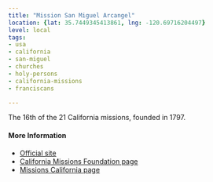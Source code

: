 ```yaml
---
title: "Mission San Miguel Arcangel"
location: {lat: 35.7449345413861, lng: -120.69716204497}
level: local
tags:
- usa
- california
- san-miguel
- churches
- holy-persons
- california-missions
- franciscans

---
```



The 16th of the 21 California missions, founded in 1797.

#### More Information

* [Official site](http://www.missionsanmiguel.org/)
* [California Missions Foundation page](https://californiamissionsfoundation.org/mission-san-miguel/)
* [Missions California page](https://www.missionscalifornia.com/missions/san-miguel-arcangel/)





